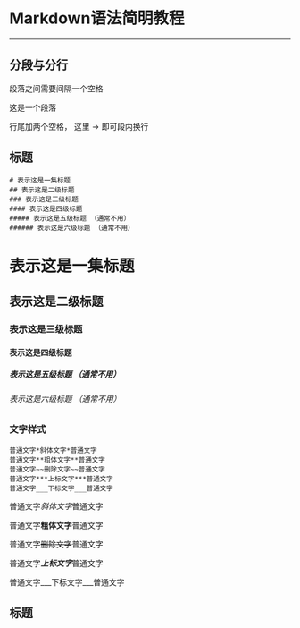# Markdown语法简明教程

----

## 分段与分行

段落之间需要间隔一个空格

这是一个段落

行尾加两个空格， 这里 ->
即可段内换行

## 标题

```
# 表示这是一集标题
## 表示这是二级标题
### 表示这是三级标题
#### 表示这是四级标题
##### 表示这是五级标题 （通常不用）
###### 表示这是六级标题 （通常不用）
```

# 表示这是一集标题
## 表示这是二级标题
### 表示这是三级标题
#### 表示这是四级标题
##### 表示这是五级标题 （通常不用）
###### 表示这是六级标题 （通常不用）



### 文字样式

```
普通文字*斜体文字*普通文字
普通文字**粗体文字**普通文字
普通文字~~删除文字~~普通文字
普通文字***上标文字***普通文字
普通文字___下标文字___普通文字
```

普通文字*斜体文字*普通文字

普通文字**粗体文字**普通文字

普通文字~~删除文字~~普通文字

普通文字***上标文字***普通文字

普通文字___下标文字___普通文字


## 标题
